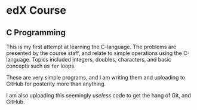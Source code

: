 # edX Course
## C Programming

This is my first attempt at learning the C-language. The problems are presented by the course staff, and relate to simple operations using the C-language. Topics included integers, doubles, characters, and basic concepts such as ```for``` loops.

These are very simple programs, and I am writing them and uploading to GitHub for posterity more than anything.

I am also uploading this seemingly *useless* code to get the hang of Git, and GitHub.
